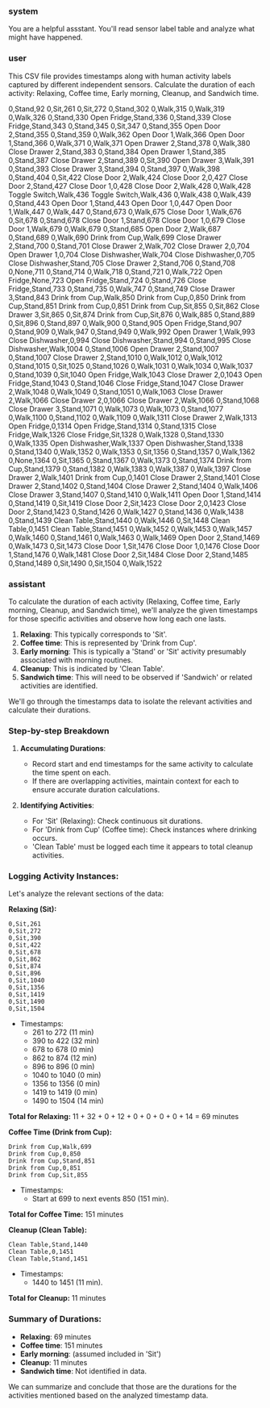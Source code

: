 ### system
You are a helpful assstant. You'll read sensor label table and analyze what might have happened.
### user

This CSV file provides timestamps along with human activity labels captured by different independent sensors.
Calculate the duration of each activity: Relaxing, Coffee time, Early morning, Cleanup, and Sandwich time.
    
0,Stand,92
0,Sit,261
0,Sit,272
0,Stand,302
0,Walk,315
0,Walk,319
0,Walk,326
0,Stand,330
Open Fridge,Stand,336
0,Stand,339
Close Fridge,Stand,343
0,Stand,345
0,Sit,347
0,Stand,355
Open Door 2,Stand,355
0,Stand,359
0,Walk,362
Open Door 1,Walk,366
Open Door 1,Stand,366
0,Walk,371
0,Walk,371
Open Drawer 2,Stand,378
0,Walk,380
Close Drawer 2,Stand,383
0,Stand,384
Open Drawer 1,Stand,385
0,Stand,387
Close Drawer 2,Stand,389
0,Sit,390
Open Drawer 3,Walk,391
0,Stand,393
Close Drawer 3,Stand,394
0,Stand,397
0,Walk,398
0,Stand,404
0,Sit,422
Close Door 2,Walk,424
Close Door 2,0,427
Close Door 2,Stand,427
Close Door 1,0,428
Close Door 2,Walk,428
0,Walk,428
Toggle Switch,Walk,436
Toggle Switch,Walk,436
0,Walk,438
0,Walk,439
0,Stand,443
Open Door 1,Stand,443
Open Door 1,0,447
Open Door 1,Walk,447
0,Walk,447
0,Stand,673
0,Walk,675
Close Door 1,Walk,676
0,Sit,678
0,Stand,678
Close Door 1,Stand,678
Close Door 1,0,679
Close Door 1,Walk,679
0,Walk,679
0,Stand,685
Open Door 2,Walk,687
0,Stand,689
0,Walk,690
Drink from Cup,Walk,699
Close Drawer 2,Stand,700
0,Stand,701
Close Drawer 2,Walk,702
Close Drawer 2,0,704
Open Drawer 1,0,704
Close Dishwasher,Walk,704
Close Dishwasher,0,705
Close Dishwasher,Stand,705
Close Drawer 2,Stand,706
0,Stand,708
0,None,711
0,Stand,714
0,Walk,718
0,Stand,721
0,Walk,722
Open Fridge,None,723
Open Fridge,Stand,724
0,Stand,726
Close Fridge,Stand,733
0,Stand,735
0,Walk,747
0,Stand,749
Close Drawer 3,Stand,843
Drink from Cup,Walk,850
Drink from Cup,0,850
Drink from Cup,Stand,851
Drink from Cup,0,851
Drink from Cup,Sit,855
0,Sit,862
Close Drawer 3,Sit,865
0,Sit,874
Drink from Cup,Sit,876
0,Walk,885
0,Stand,889
0,Sit,896
0,Stand,897
0,Walk,900
0,Stand,905
Open Fridge,Stand,907
0,Stand,909
0,Walk,947
0,Stand,949
0,Walk,992
Open Drawer 1,Walk,993
Close Dishwasher,0,994
Close Dishwasher,Stand,994
0,Stand,995
Close Dishwasher,Walk,1004
0,Stand,1006
Open Drawer 2,Stand,1007
0,Stand,1007
Close Drawer 2,Stand,1010
0,Walk,1012
0,Walk,1012
0,Stand,1015
0,Sit,1025
0,Stand,1026
0,Walk,1031
0,Walk,1034
0,Walk,1037
0,Stand,1039
0,Sit,1040
Open Fridge,Walk,1043
Close Drawer 2,0,1043
Open Fridge,Stand,1043
0,Stand,1046
Close Fridge,Stand,1047
Close Drawer 2,Walk,1048
0,Walk,1049
0,Stand,1051
0,Walk,1063
Close Drawer 2,Walk,1066
Close Drawer 2,0,1066
Close Drawer 2,Walk,1066
0,Stand,1068
Close Drawer 3,Stand,1071
0,Walk,1073
0,Walk,1073
0,Stand,1077
0,Walk,1100
0,Stand,1102
0,Walk,1109
0,Walk,1311
Close Drawer 2,Walk,1313
Open Fridge,0,1314
Open Fridge,Stand,1314
0,Stand,1315
Close Fridge,Walk,1326
Close Fridge,Sit,1328
0,Walk,1328
0,Stand,1330
0,Walk,1335
Open Dishwasher,Walk,1337
Open Dishwasher,Stand,1338
0,Stand,1340
0,Walk,1352
0,Walk,1353
0,Sit,1356
0,Stand,1357
0,Walk,1362
0,None,1364
0,Sit,1365
0,Stand,1367
0,Walk,1373
0,Stand,1374
Drink from Cup,Stand,1379
0,Stand,1382
0,Walk,1383
0,Walk,1387
0,Walk,1397
Close Drawer 2,Walk,1401
Drink from Cup,0,1401
Close Drawer 2,Stand,1401
Close Drawer 2,Stand,1402
0,Stand,1404
Close Drawer 2,Stand,1404
0,Walk,1406
Close Drawer 3,Stand,1407
0,Stand,1410
0,Walk,1411
Open Door 1,Stand,1414
0,Stand,1419
0,Sit,1419
Close Door 2,Sit,1423
Close Door 2,0,1423
Close Door 2,Stand,1423
0,Stand,1426
0,Walk,1427
0,Stand,1436
0,Walk,1438
0,Stand,1439
Clean Table,Stand,1440
0,Walk,1446
0,Sit,1448
Clean Table,0,1451
Clean Table,Stand,1451
0,Walk,1452
0,Walk,1453
0,Walk,1457
0,Walk,1460
0,Stand,1461
0,Walk,1463
0,Walk,1469
Open Door 2,Stand,1469
0,Walk,1473
0,Sit,1473
Close Door 1,Sit,1476
Close Door 1,0,1476
Close Door 1,Stand,1476
0,Walk,1481
Close Door 2,Sit,1484
Close Door 2,Stand,1485
0,Stand,1489
0,Sit,1490
0,Sit,1504
0,Walk,1522

### assistant
To calculate the duration of each activity (Relaxing, Coffee time, Early morning, Cleanup, and Sandwich time), we'll analyze the given timestamps for those specific activities and observe how long each one lasts.

1. **Relaxing**: This typically corresponds to 'Sit'.
2. **Coffee time**: This is represented by 'Drink from Cup'.
3. **Early morning**: This is typically a 'Stand' or 'Sit' activity presumably associated with morning routines.
4. **Cleanup**: This is indicated by 'Clean Table'.
5. **Sandwich time**: This will need to be observed if 'Sandwich' or related activities are identified.

We'll go through the timestamps data to isolate the relevant activities and calculate their durations.

### Step-by-step Breakdown

1. **Accumulating Durations**:
   - Record start and end timestamps for the same activity to calculate the time spent on each.
   - If there are overlapping activities, maintain context for each to ensure accurate duration calculations.

2. **Identifying Activities**:
   - For 'Sit' (Relaxing): Check continuous sit durations.
   - For 'Drink from Cup' (Coffee time): Check instances where drinking occurs.
   - 'Clean Table' must be logged each time it appears to total cleanup activities.

### Logging Activity Instances:
Let's analyze the relevant sections of the data:

**Relaxing (Sit):**
```
0,Sit,261
0,Sit,272
0,Sit,390
0,Sit,422
0,Sit,678
0,Sit,862
0,Sit,874
0,Sit,896
0,Sit,1040
0,Sit,1356
0,Sit,1419
0,Sit,1490
0,Sit,1504
```
- Timestamps: 
  - 261 to 272 (11 min)
  - 390 to 422 (32 min)
  - 678 to 678 (0 min)
  - 862 to 874 (12 min)
  - 896 to 896 (0 min)
  - 1040 to 1040 (0 min)
  - 1356 to 1356 (0 min)
  - 1419 to 1419 (0 min)
  - 1490 to 1504 (14 min)

**Total for Relaxing:** 11 + 32 + 0 + 12 + 0 + 0 + 0 + 0 + 14 = 69 minutes

**Coffee Time (Drink from Cup):**
```
Drink from Cup,Walk,699 
Drink from Cup,0,850
Drink from Cup,Stand,851
Drink from Cup,0,851
Drink from Cup,Sit,855
```
- Timestamps: 
  - Start at 699 to next events 850 (151 min).
  
**Total for Coffee Time:** 151 minutes

**Cleanup (Clean Table):**
```
Clean Table,Stand,1440
Clean Table,0,1451
Clean Table,Stand,1451
```
- Timestamps: 
  - 1440 to 1451 (11 min).

**Total for Cleanup:** 11 minutes

### Summary of Durations:
- **Relaxing**: 69 minutes
- **Coffee time**: 151 minutes
- **Early morning**: (assumed included in 'Sit')
- **Cleanup**: 11 minutes
- **Sandwich time**: Not identified in data.

We can summarize and conclude that those are the durations for the activities mentioned based on the analyzed timestamp data.
